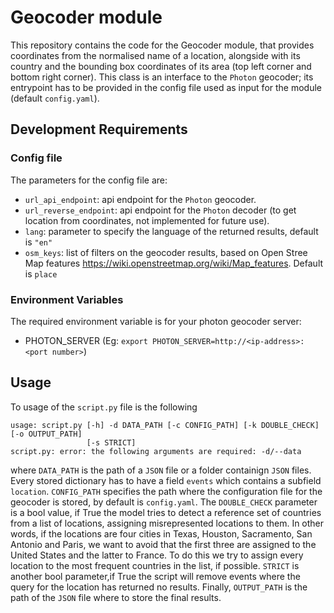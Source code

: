 # Geocoder module

This repository contains the code for the Geocoder module, that provides coordinates from the normalised name of a location, alongside with its country and the bounding box coordinates of its area (top left corner and bottom right corner). This class is an interface to the `Photon` geocoder; its entrypoint has to be provided in the config file used as input for the module (default `config.yaml`).

## Development Requirements

### Config file

The parameters for the config file are:

- `url_api_endpoint`: api endpoint for the `Photon` geocoder.
- `url_reverse_endpoint`: api endpoint for the `Photon` decoder (to get location from coordinates, not implemented for future use).
- `lang`: parameter to specify the language of the returned results, default is `"en"`
- `osm_keys`: list of filters on the geocoder results, based on Open Stree Map features https://wiki.openstreetmap.org/wiki/Map_features. Default is `place`

### Environment Variables

The required environment variable is for your photon geocoder server:

- PHOTON_SERVER (Eg: `export PHOTON_SERVER=http://<ip-address>:<port number>`)

## Usage

To usage of the `script.py` file is the following

```
usage: script.py [-h] -d DATA_PATH [-c CONFIG_PATH] [-k DOUBLE_CHECK] [-o OUTPUT_PATH]
                 [-s STRICT]
script.py: error: the following arguments are required: -d/--data

```

where `DATA_PATH` is the path of a `JSON` file or a folder containign `JSON` files. Every stored dictionary has to have a field `events` which contains a subfield `location`. `CONFIG_PATH` specifies the path where the configuration file for the geocoder is stored, by default is `config.yaml`. The `DOUBLE_CHECK` parameter is a bool value, if True the model tries to detect a reference set of countries from a list of locations, assigning misrepresented locations to them.
In other words, if the locations are four cities in Texas, Houston, Sacramento, San Antonio and Paris, we want to avoid that the first three are assigned to the United States and the latter to France. To do this we try to assign every location to the most frequent countries in the list, if possible. `STRICT` is another bool parameter,if True the script will remove events where the query for the location has returned no results. Finally, `OUTPUT_PATH` is the path of the `JSON` file where to store the final results.
